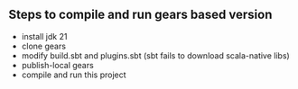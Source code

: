 ## Steps to compile and run gears based version

- install jdk 21
- clone gears
- modify build.sbt and plugins.sbt (sbt fails to download scala-native libs)
- publish-local gears
- compile and run this project

